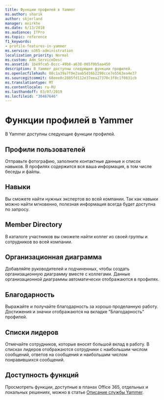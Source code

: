 ```yaml
---
title: Функции профилей в Yammer
ms.author: sharik
author: skjerland
manager: mnirkhe
ms.date: 6/13/2018
ms.audience: ITPro
ms.topic: reference
f1_keywords:
- profile-features-in-yammer
ms.service: o365-administration
localization_priority: Normal
ms.custom: Adm_ServiceDesc
ms.assetid: 1be9fca5-8ccc-49b8-a638-065f0b5aa450
description: В Yammer доступны следующие функции профилей.
ms.openlocfilehash: 08c1a39a7f0e2aab5d16b2290cce7e5563ea4e37
ms.sourcegitcommit: 68eee0c2885fd112e37eea27370c3f8c1f0831cb
ms.translationtype: MT
ms.contentlocale: ru-RU
ms.lasthandoff: 03/07/2019
ms.locfileid: "30467646"
---
```

# <a name="profile-features-in-yammer"></a>Функции профилей в Yammer

В Yammer доступны следующие функции профилей.
  
## <a name="user-profiles"></a>Профили пользователей
<a name="bkmk_UserProfiles"> </a>

Отправьте фотографию, заполните контактные данные и список навыков. В профилях содержится вся ваша информация, в том числе беседы и файлы.
  
## <a name="expertise"></a>Навыки
<a name="bkmk_Expertise"> </a>

Вы сможете найти нужных экспертов во всей компании. Так как навыки можно найти мгновенно, полезная информация всегда будет доступна по запросу.
  
## <a name="member-directory"></a>Member Directory
<a name="bkmk_MemberDirectory"> </a>

В каталоге участников вы сможете найти коллег из своей группы и сотрудников во всей компании.
  
## <a name="org-chart"></a>Организационная диаграмма
<a name="bkmk_OrgChart"> </a>

Добавляйте руководителей и подчиненных, чтобы создать организационную диаграмму вместе с коллегами. Данные организационной диаграммы автоматически отображаются в профилях.
  
## <a name="praise"></a>Благодарность
<a name="bkmk_Praise"> </a>

Выражайте и получайте благодарность за хорошо проделанную работу. Достижения и значки отображаются на вкладке "Благодарность" профилей.
  
## <a name="leaderboards"></a>Списки лидеров
<a name="bkmk_Leaderboards"> </a>

Отмечайте сотрудников, которые вносят большой вклад в работу. В списках лидеров отображаются сотрудники с наибольшим числом сообщений, ответов на сообщения и наибольшим числом понравившихся сообщений.
  
## <a name="feature-availability"></a>Доступность функций
<a name="bkmk_Leaderboards"> </a>

Просмотреть функции, доступные в планах Office 365, отдельных и локальных решениях, можно в статье [Описание службы Yammer](yammer-service-description.md).
  

